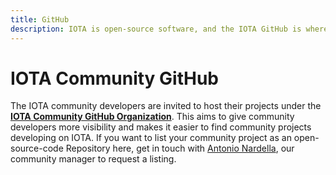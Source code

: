 ```yaml
---
title: GitHub
description: IOTA is open-source software, and the IOTA GitHub is where all this software is developed. Totaly transparent and open. Meet the IOTA developers and see what amazing solutions are evolving here.
---
```


# IOTA Community GitHub

The IOTA community developers are invited to host their projects under the [**IOTA Community GitHub Organization**](https://github.com/iota-community).
This aims to give community developers more visibility and makes it easier to find community projects developing on IOTA.
If you want to list your community project as an open-source-code Repository here, get in touch with [Antonio Nardella](https://github.com/antonionardella), our community manager to request a listing.
